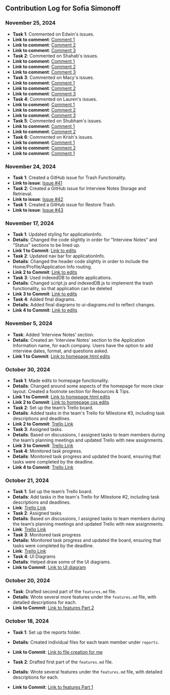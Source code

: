 ## Contribution Log for Sofia Simonoff

### November 25, 2024
- **Task 1**: Commented on Edwin's issues.
- **Link to comment**: [Comment 1](https://github.com/edwintran235/326-team9/issues/40#issuecomment-2498856039)
- **Link to comment**: [Comment 2](https://github.com/edwintran235/326-team9/issues/44#issuecomment-2498861892)
- **Link to comment**: [Comment 3](https://github.com/edwintran235/326-team9/issues/45#issuecomment-2498965058)
- **Task 2**: Commented on Shahab's issues.
- **Link to comment**: [Comment 1](https://github.com/edwintran235/326-team9/issues/47#issuecomment-2498875059)
- **Link to comment**: [Comment 2](https://github.com/edwintran235/326-team9/issues/48#issuecomment-2498879205)
- **Link to comment**: [Comment 3](https://github.com/edwintran235/326-team9/issues/49#issuecomment-2498883569)
- **Task 3**: Commented on Macy's issues.
- **Link to comment**: [Comment 1](https://github.com/edwintran235/326-team9/issues/50#issuecomment-2498896839)
- **Link to comment**: [Comment 2](https://github.com/edwintran235/326-team9/issues/51#issuecomment-2498905994)
- **Link to comment**: [Comment 3](https://github.com/edwintran235/326-team9/issues/52#issuecomment-2498914462)
- **Task 4**: Commented on Lauren's issues.
- **Link to comment**: [Comment 1](https://github.com/edwintran235/326-team9/issues/53#issuecomment-2498929174)
- **Link to comment**: [Comment 2](https://github.com/edwintran235/326-team9/issues/54#issuecomment-2498948955)
- **Link to comment**: [Comment 3](https://github.com/edwintran235/326-team9/issues/55#issuecomment-2498959268)
- **Task 5**: Commented on Shubham's issues.
- **Link to comment**: [Comment 1](https://github.com/edwintran235/326-team9/issues/56#issuecomment-2501896447)
- **Link to comment**: [Comment 2](https://github.com/edwintran235/326-team9/issues/57#issuecomment-2501899783)
- **Task 6**: Commented on Krish's issues.
- **Link to comment**: [Comment 1](https://github.com/edwintran235/326-team9/issues/58#issuecomment-2501903536)
- **Link to comment**: [Comment 2](https://github.com/edwintran235/326-team9/issues/59#issuecomment-2501908866)
- **Link to comment**: [Comment 1](https://github.com/edwintran235/326-team9/issues/60#issuecomment-2501912356)

### November 24, 2024
- **Task 1**: Created a GitHub issue for Trash Functionality.
- **Link to issue**: [Issue #41](https://github.com/edwintran235/326-team9/issues/41#issue-2688374186)
- **Task 2**: Created a GitHub issue for Interview Notes Storage and Retrieval.
- **Link to issue**: [Issue #42](https://github.com/edwintran235/326-team9/issues/42#issue-2688375442)
- **Task 1**: Created a GitHub issue for Restore Trash.
- **Link to issue**: [Issue #43](https://github.com/edwintran235/326-team9/issues/43#issue-2688377600)
  
### November 17, 2024
- **Task 1**: Updated styling for applicationInfo.
- **Details**: Changed the code slightly in order for "Interview Notes" and "Status" sections to be lined up.
- **Link 1 to Commit**: [Link to edits](https://github.com/edwintran235/326-team9/commit/b5b62b9630358fe325d1cb8f2a0c27d3800d2a08)
- **Task 2**: Updated nav bar for applicationInfo.
- **Details**: Changed the header code slightly in order to include the Home/Profile/Application Info routing.
- **Link 2 to Commit**: [Link to edits](https://github.com/edwintran235/326-team9/commit/1267166c8c6f004fd68caa80486d1791357021a5)
- **Task 3**: Used indexedDB to delete applications.
- **Details**: Changed script.js and indexedDB.js to implement the trash functionality, so that application can be deleted
- **Link 3 to Commit**: [Link to edits](https://github.com/edwintran235/326-team9/commit/85eb9fd4e7a561065f8b324d0f01ba9f86903a6f)
- **Task 4**: Added final diagrams.
- **Details**: Added final diagrams to ui-diagrams.md to reflect changes.
- **Link 4 to Commit**: [Link to edits](https://github.com/edwintran235/326-team9/commit/07c2d579fcf6965c062ad8dbab6e097103d78693)

### November 5, 2024
- **Task**: Added 'Interview Notes' section.
- **Details**: Created an 'Interview Notes' section to the Application Information name, for each company. Users have the option to add interview dates, format, and questions asked.
- **Link 1 to Commit**: [Link to homepage html edits](https://github.com/edwintran235/326-team9/commit/4f947b498bf824690461317763875b03676a6b8e)

### October 30, 2024
- **Task 1**: Made edits to homepage functionality.
- **Details**: Changed around some aspects of the homepage for more clear layout. Created a footnote section for Resources & Tips.
- **Link 1 to Commit**: [Link to homepage html edits](https://github.com/edwintran235/326-team9/commit/8d115cf6ea6941075b35cee8308d48cfbaf74cc1)
- **Link 2 to Commit**: [Link to homepage css edits](https://github.com/edwintran235/326-team9/commit/6f9439950a066b11cdfef955044b3a12ddae2521)
- **Task 2**: Set up the team’s Trello board.
- **Details**: Added tasks in the team's Trello for Milestone #3, including task descriptions and deadlines.
- **Link 2 to Commit**: [Trello Link](https://trello.com/b/2sGNljBE/group-9-milestone-3)
- **Task 3**: Assigned tasks.
- **Details**: Based on discussions, I assigned tasks to team members during the team’s planning meetings and updated Trello with new assignments.
- **Link 3 to Commit**: [Trello Link](https://trello.com/b/2sGNljBE/group-9-milestone-3)
- **Task 4**: Monitored task progress.
- **Details**: Monitored task progress and updated the board, ensuring that tasks were completed by the deadline.
- **Link 4 to Commit**: [Trello Link](https://trello.com/b/2sGNljBE/group-9-milestone-3)

### October 21, 2024
- **Task 1**: Set up the team’s Trello board.
- **Details**: Add tasks in the team's Trello for Milestone #2, including task descriptions and deadlines.
- **Link**: [Trello Link](https://trello.com/b/g72RmbXm/group-9-milestone-2)
- **Task 2**: Assigned tasks
- **Details**: Based on discussions, I assigned tasks to team members during the team’s planning meetings and updated Trello with new assignments.
- **Link**: [Trello Link](https://trello.com/b/g72RmbXm/group-9-milestone-2)
- **Task 3**: Monitored task progress 
- **Details:** Monitored task progress and updated the board, ensuring that tasks were completed by the deadline.
- **Link**: [Trello Link](https://trello.com/b/g72RmbXm/group-9-milestone-2)
- **Task 4**: UI Diagrams
- **Details**: Helped draw some of the UI diagrams.
- **Link to Commit**: [Link to UI diagram](https://github.com/edwintran235/326-team9/commit/8837a7502725e4ae3fbfacda433f379fa23bc113)

### October 20, 2024
- **Task**: Drafted second part of the `features.md` file.
- **Details**: Wrote several more features under the `features.md` file, with detailed descriptions for each.
- **Link to Commit**: [Link to features Part 2](https://github.com/edwintran235/326-team9/commit/a96d1a1b2d6911125deed0305879ebf54f872d8d)

### October 18, 2024
- **Task 1**: Set up the reports folder.
- **Details**: Created individual files for each team member under `reports`.
- **Link to Commit**: [Link to file creation for me](https://github.com/edwintran235/326-team9/commit/62a3189e4f8481e21a9a22660ab2db3522f4f9cd)

- **Task 2**: Drafted first part of the `features.md` file.
- **Details**: Wrote several features under the `features.md` file, with detailed descriptions for each.
- **Link to Commit**: [Link to features Part 1](https://github.com/edwintran235/326-team9/commit/ba96508102eaca16e97513cd8c7ff6efe2ddcdbb)
